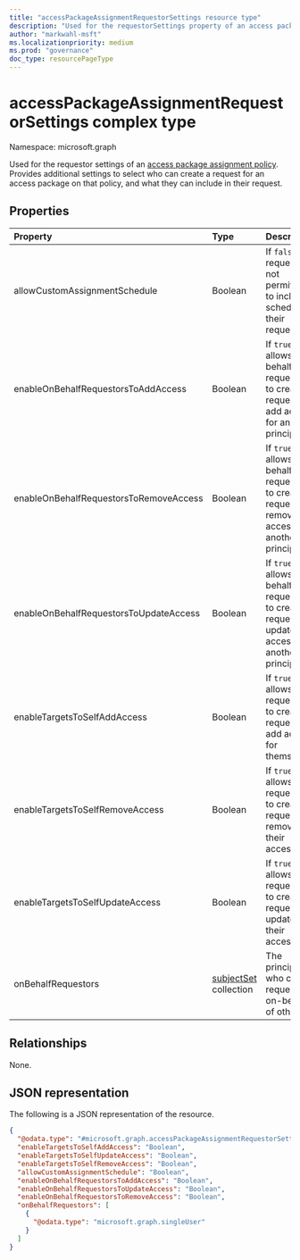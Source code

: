 ```yaml
---
title: "accessPackageAssignmentRequestorSettings resource type"
description: "Used for the requestorSettings property of an access package assignment policy. Provides additional settings to select who can create a request."
author: "markwahl-msft"
ms.localizationpriority: medium
ms.prod: "governance"
doc_type: resourcePageType
---
```

# accessPackageAssignmentRequestorSettings complex type

Namespace: microsoft.graph

Used for the requestor settings of an [access package assignment policy](accesspackageassignmentpolicy.md). Provides additional settings to select who can create a request for an access package on that policy, and what they can include in their request.

## Properties
|Property|Type|Description|
|:---|:---|:---|
|allowCustomAssignmentSchedule|Boolean|If `false`, the requestor is not permitted to include a schedule in their request.|
|enableOnBehalfRequestorsToAddAccess|Boolean|If `true`, allows on-behalf-of requestors to create a request to add access for another principal.|
|enableOnBehalfRequestorsToRemoveAccess|Boolean|If `true`, allows on-behalf-of requestors to create a request to remove access for another principal.|
|enableOnBehalfRequestorsToUpdateAccess|Boolean|If `true`, allows on-behalf-of requestors to create a request to update access for another principal.|
|enableTargetsToSelfAddAccess|Boolean|If `true`, allows requestors to create a request to add access for themselves.|
|enableTargetsToSelfRemoveAccess|Boolean|If `true`, allows requestors to create a request to remove their access.|
|enableTargetsToSelfUpdateAccess|Boolean|If `true`, allows requestors to create a request to update their access.|
|onBehalfRequestors|[subjectSet](../resources/subjectset.md) collection|The principals who can request on-behalf-of others.|

## Relationships
None.
## JSON representation
The following is a JSON representation of the resource.
<!-- {
  "blockType": "resource",
  "@odata.type": "microsoft.graph.accessPackageAssignmentRequestorSettings"
}
-->
``` json
{
  "@odata.type": "#microsoft.graph.accessPackageAssignmentRequestorSettings",
  "enableTargetsToSelfAddAccess": "Boolean",
  "enableTargetsToSelfUpdateAccess": "Boolean",
  "enableTargetsToSelfRemoveAccess": "Boolean",
  "allowCustomAssignmentSchedule": "Boolean",
  "enableOnBehalfRequestorsToAddAccess": "Boolean",
  "enableOnBehalfRequestorsToUpdateAccess": "Boolean",
  "enableOnBehalfRequestorsToRemoveAccess": "Boolean",
  "onBehalfRequestors": [
    {
      "@odata.type": "microsoft.graph.singleUser"
    }
  ]
}
```


